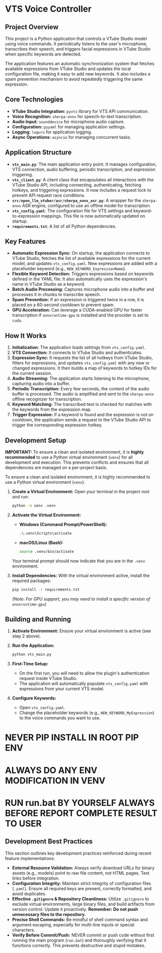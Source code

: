 # VTS Voice Controller

## Project Overview

This project is a Python application that controls a VTube Studio model using voice commands. It periodically listens to the user's microphone, transcribes their speech, and triggers facial expressions in VTube Studio when specific keywords are detected.

The application features an automatic synchronization system that fetches available expressions from VTube Studio and updates the local configuration file, making it easy to add new keywords. It also includes a spam prevention mechanism to avoid repeatedly triggering the same expression.

## Core Technologies

- **VTube Studio Integration:** `pyvts` library for VTS API communication.
- **Voice Recognition:** `sherpa-onnx` for speech-to-text transcription.
- **Audio Input:** `sounddevice` for microphone audio capture.
- **Configuration:** `pyyaml` for managing application settings.
- **Logging:** `loguru` for application logging.
- **Async Operations:** `asyncio` for managing concurrent tasks.

## Application Structure

- **`vts_main.py`**: The main application entry point. It manages configuration, VTS connection, audio buffering, periodic transcription, and expression triggering.
- **`vts_client.py`**: A client class that encapsulates all interactions with the VTube Studio API, including connecting, authenticating, fetching hotkeys, and triggering expressions. It now includes a request lock to prevent API request race conditions.
- **`src/open_llm_vtuber/asr/sherpa_onnx_asr.py`**: A wrapper for the `sherpa-onnx` ASR engine, configured to use an offline model for transcription.
- **`vts_config.yaml`**: The configuration file for VTS settings and keyword-to-expression mappings. This file is now automatically updated on startup.
- **`requirements.txt`**: A list of all Python dependencies.

## Key Features

- **Automatic Expression Sync:** On startup, the application connects to VTube Studio, fetches the list of available expressions for the current model, and updates `vts_config.yaml`. New expressions are added with a placeholder keyword (e.g., `NEW_KEYWORD_ExpressionName`).
- **Flexible Keyword Detection:** Triggers expressions based on keywords defined in the YAML file. It also automatically uses the expression's name in VTube Studio as a keyword.
- **Batch Audio Processing:** Captures microphone audio into a buffer and processes it in chunks to transcribe speech.
- **Spam Prevention:** If an expression is triggered twice in a row, it is placed on a 60-second cooldown to prevent spam.
- **GPU Acceleration:** Can leverage a CUDA-enabled GPU for faster transcription if `onnxruntime-gpu` is installed and the provider is set to `cuda`.

## How It Works

1.  **Initialization:** The application loads settings from `vts_config.yaml`.
2.  **VTS Connection:** It connects to VTube Studio and authenticates.
3.  **Expression Sync:** It requests the list of all hotkeys from VTube Studio, filters for expressions, and updates `vts_config.yaml` with any new or changed expressions. It then builds a map of keywords to hotkey IDs for the current session.
4.  **Audio Streaming:** The application starts listening to the microphone, capturing audio into a buffer.
5.  **Periodic Transcription:** Every few seconds, the content of the audio buffer is processed. The audio is amplified and sent to the `sherpa-onnx` offline recognizer for transcription.
6.  **Keyword Matching:** The transcribed text is checked for matches with the keywords from the expression map.
7.  **Trigger Expression:** If a keyword is found and the expression is not on cooldown, the application sends a request to the VTube Studio API to trigger the corresponding expression hotkey.

## Development Setup

**IMPORTANT:** To ensure a clean and isolated environment, it is **highly recommended** to use a Python virtual environment (`venv`) for all development and execution. This prevents conflicts and ensures that all dependencies are managed on a per-project basis.

To ensure a clean and isolated environment, it is highly recommended to use a Python virtual environment (`venv`).

1.  **Create a Virtual Environment:**
    Open your terminal in the project root and run:
    ```bash
    python -m venv .venv
    ```

2.  **Activate the Virtual Environment:**
    -   **Windows (Command Prompt/PowerShell):**
        ```cmd
        .\.venv\Scripts\activate
        ```
    -   **macOS/Linux (Bash):**
        ```sh
        source .venv/bin/activate
        ```
    Your terminal prompt should now indicate that you are in the `.venv` environment.

3.  **Install Dependencies:**
    With the virtual environment active, install the required packages:
    ```bash
    pip install -r requirements.txt
    ```
    *(Note: For GPU support, you may need to install a specific version of `onnxruntime-gpu`)*

## Building and Running

1.  **Activate Environment:** Ensure your virtual environment is active (see step 2 above).

2.  **Run the Application:**
    ```bash
    python vts_main.py
    ```
3.  **First-Time Setup:**
    - On the first run, you will need to allow the plugin's authentication request inside VTube Studio.
    - The application will automatically populate `vts_config.yaml` with expressions from your current VTS model.

4.  **Configure Keywords:**
    - Open `vts_config.yaml`.
    - Change the placeholder keywords (e.g., `NEW_KEYWORD_MyExpression`) to the voice commands you want to use.

# NEVER PIP INSTALL IN ROOT PIP ENV
# ALWAYS DO ANY ENV MODIFICATION IN VENV
# RUN run.bat BY YOURSELF ALWAYS BEFORE REPORT COMPLETE RESULT TO USER

## Development Best Practices

This section outlines key development practices reinforced during recent feature implementations:

*   **External Resource Validation:** Always verify download URLs for binary assets (e.g., models) point to raw file content, not HTML pages. Test links before integration.
*   **Configuration Integrity:** Maintain strict integrity of configuration files (`.yaml`). Ensure all required keys are present, correctly formatted, and avoid duplicates.
*   **Effective `.gitignore` & Repository Cleanliness:** Utilize `.gitignore` to exclude virtual environments, large binary files, and build artifacts from version control. Update it proactively. **Remember: Do not push unnecessary files to the repository.**
*   **Precise Shell Commands:** Be mindful of shell command syntax and argument escaping, especially for multi-line inputs or special characters.
*   **Verify Before Commit/Push:** NEVER commit or push code without first running the main program (`run.bat`) and thoroughly verifying that it functions correctly. This prevents destructive and stupid mistakes.